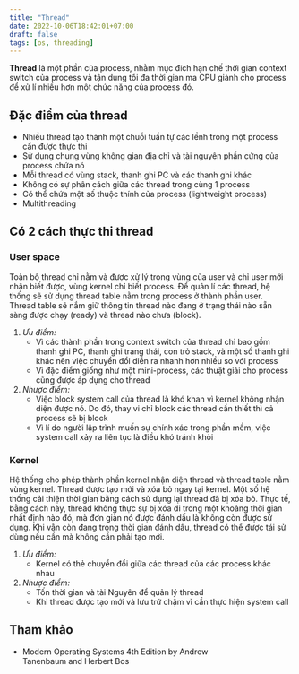 ```yaml
---
title: "Thread"
date: 2022-10-06T18:42:01+07:00
draft: false
tags: [os, threading]
---
```


**Thread** là một phần của process, nhằm mục đích hạn chế thời gian context switch của process và tận dụng tối đa thời gian ma CPU giành cho process để xử lí nhiều hơn một chức năng của process đó.

## **Đặc điểm của thread**

- Nhiều thread tạo thành một chuỗi tuần tự các lềnh trong một process cần được thực thi
- Sử dụng chung vùng không gian địa chỉ và tài nguyên phần cứng của process chứa nó
- Mỗi thread có vùng stack, thanh ghi PC và các thanh ghi khác
- Không có sự phân cách giữa các thread trong cùng 1 process
- Có thể chứa một số thuộc thính của process (lightweight process)
- Multithreading

## **Có 2 cách thực thi thread**

### **User space**

Toàn bộ thread chỉ nằm và được xử lý trong vùng của user và chỉ user mới nhận biết được, vùng kernel chỉ biết process. Để quản lí các thread, hệ thống sẽ sử dụng thread table nằm trong process ở thành phần user. Thread table sẽ nắm giữ thông tin thread nào đang ở trạng thái nào sẵn sàng được chạy (ready) và thread nào chưa (block).
1. *Ưu điểm:*
    - Vì các thành phần trong context switch của thread chỉ bao gồm thanh ghi PC, thanh ghi trạng thái, con trỏ stack, và một số thanh ghi khác nên việc chuyển đổi diễn ra nhanh hơn nhiều so với process
    - Vì đặc điểm giống như một mini-process, các thuật giải cho process cũng được áp dụng cho thread
2. *Nhược điểm:*
    - Việc block system call của thread là khó khan vì kernel không nhận diện được nó. Do đó, thay vi chỉ block các thread cần thiết thì cả process sẽ bị block
    - Vì lí do người lập trình muốn sự chính xác trong phần mềm, việc system call xảy ra liên tục là điều khó tránh khỏi

### **Kernel**

Hệ thống cho phép thành phần kernel nhận diện thread và thread table nằm vùng kernel. Thread được tạo mới và xóa bỏ ngay tại kernel. Một số hệ thống cải thiện thời gian bằng cách sử dụng lại thread đã bị xóa bỏ. Thực tế, bằng cách này, thread không thực sự bị xóa đi trong một khoảng thời gian nhất định nào đó, mà đơn giản nó được đánh dấu là không còn được sử dụng. Khi vẫn còn đang trong thời gian đánh dấu, thread có thể được tái sử dùng nếu cần mà không cần phải tạo mới.

1. *Ưu điểm:*
    - Kernel có thẻ chuyển đổi giữa các thread của các process khác nhau
2. *Nhược điểm:*
    - Tốn thời gian và tài Nguyên để quản lý thread
    - Khi thread được tạo mới và lưu trữ chậm vì cần thực hiện system call

## Tham khảo

- Modern Operating Systems 4th Edition by Andrew Tanenbaum and Herbert Bos